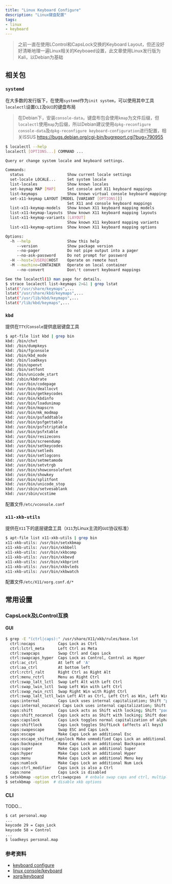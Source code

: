 ```yaml
---
title: "Linux Keyboard Configure"
description: "Linux键盘配置"
tags:
- linux
- keyboard
---
```



> 之前一直在使用LControl和CapsLock交换的Keyboard Layout，但还没好好清晰地理一遍Linux相关的Keyboaed设置，此文章使用Linux发行版为Kali，以Debian为基础

## 相关包

### `systemd`

在大多数的发行版下，在使用`systemd`作为`init system`，可以使用其中工具`localectl`设置`CLI`及`GUI`的键盘布局

> 在Debian下，安装`console-data`，键盘布包会使用`kmap`为文件后缀，但`localectl`使用`map`为后缀，所以Debian建议使用`dpkg-reconfigure console-data`及`dpkg-reconfigure keyboard-configuration`进行配置，相关ISSUS https://bugs.debian.org/cgi-bin/bugreport.cgi?bug=790955

```bash
$ localectl --help
localectl [OPTIONS...] COMMAND ...

Query or change system locale and keyboard settings.

Commands:
  status                   Show current locale settings
  set-locale LOCALE...     Set system locale
  list-locales             Show known locales
  set-keymap MAP [MAP]     Set console and X11 keyboard mappings
  list-keymaps             Show known virtual console keyboard mappings
  set-x11-keymap LAYOUT [MODEL [VARIANT [OPTIONS]]]
                           Set X11 and console keyboard mappings
  list-x11-keymap-models   Show known X11 keyboard mapping models
  list-x11-keymap-layouts  Show known X11 keyboard mapping layouts
  list-x11-keymap-variants [LAYOUT]
                           Show known X11 keyboard mapping variants
  list-x11-keymap-options  Show known X11 keyboard mapping options

Options:
  -h --help                Show this help
     --version             Show package version
     --no-pager            Do not pipe output into a pager
     --no-ask-password     Do not prompt for password
  -H --host=[USER@]HOST    Operate on remote host
  -M --machine=CONTAINER   Operate on local container
     --no-convert          Don\'t convert keyboard mappings

See the localectl(1) man page for details.
$ strace localectl list-keymaps 2>&1 | grep lstat
lstat("/usr/share/keymaps",...
lstat("/usr/share/kbd/keymaps",...
lstat("/usr/lib/kbd/keymaps",...
lstat("/lib/kbd/keymaps",...
```

### `kbd`

提供在`TTY`/`Console`提供底层键盘工具

```bash
$ apt-file list kbd | grep bin
kbd: /bin/chvt
kbd: /bin/dumpkeys
kbd: /bin/fgconsole
kbd: /bin/kbd_mode
kbd: /bin/loadkeys
kbd: /bin/openvt
kbd: /bin/setfont
kbd: /bin/unicode_start
kbd: /sbin/kbdrate
kbd: /usr/bin/codepage
kbd: /usr/bin/deallocvt
kbd: /usr/bin/getkeycodes
kbd: /usr/bin/kbdinfo
kbd: /usr/bin/loadunimap
kbd: /usr/bin/mapscrn
kbd: /usr/bin/mk_modmap
kbd: /usr/bin/psfaddtable
kbd: /usr/bin/psfgettable
kbd: /usr/bin/psfstriptable
kbd: /usr/bin/psfxtable
kbd: /usr/bin/resizecons
kbd: /usr/bin/screendump
kbd: /usr/bin/setkeycodes
kbd: /usr/bin/setleds
kbd: /usr/bin/setlogcons
kbd: /usr/bin/setmetamode
kbd: /usr/bin/setvtrgb
kbd: /usr/bin/showconsolefont
kbd: /usr/bin/showkey
kbd: /usr/bin/splitfont
kbd: /usr/bin/unicode_stop
kbd: /usr/sbin/setvesablank
kbd: /usr/sbin/vcstime
```

配置文件`/etc/vconsole.conf`


### `x11-xkb-utils`

提供在`X11`下的底层键盘工具（`X11`为Linux主流的`GUI`协议标准）

```bash
$ apt-file list x11-xkb-utils | grep bin
x11-xkb-utils: /usr/bin/setxkbmap
x11-xkb-utils: /usr/bin/xkbbell
x11-xkb-utils: /usr/bin/xkbcomp
x11-xkb-utils: /usr/bin/xkbevd
x11-xkb-utils: /usr/bin/xkbprint
x11-xkb-utils: /usr/bin/xkbvleds
x11-xkb-utils: /usr/bin/xkbwatch
```

配置文件`/etc/X11/xorg.conf.d/*`

## 常用设置

### CapsLock及LControl互换

#### GUI
```bash
$ grep -E "(ctrl|caps):" /usr/share/X11/xkb/rules/base.lst
  ctrl:nocaps          Caps Lock as Ctrl
  ctrl:lctrl_meta      Left Ctrl as Meta
  ctrl:swapcaps        Swap Ctrl and Caps Lock
  ctrl:swapcaps_hyper  Caps Lock as Control, Control as Hyper
  ctrl:ac_ctrl         At left of 'A'
  ctrl:aa_ctrl         At bottom left
  ctrl:rctrl_ralt      Right Ctrl as Right Alt
  ctrl:menu_rctrl      Menu as Right Ctrl
  ctrl:swap_lalt_lctl  Swap Left Alt with Left Ctrl
  ctrl:swap_lwin_lctl  Swap Left Win with Left Ctrl
  ctrl:swap_rwin_rctl  Swap Right Win with Right Ctrl
  ctrl:swap_lalt_lctl_lwin Left Alt as Ctrl, Left Ctrl as Win, Left Win as Left Alt
  caps:internal        Caps Lock uses internal capitalization; Shift "pauses" Caps Lock
  caps:internal_nocancel Caps Lock uses internal capitalization; Shift does not affect Caps Lock
  caps:shift           Caps Lock acts as Shift with locking; Shift "pauses" Caps Lock
  caps:shift_nocancel  Caps Lock acts as Shift with locking; Shift does not affect Caps Lock
  caps:capslock        Caps Lock toggles normal capitalization of alphabetic characters
  caps:shiftlock       Caps Lock toggles ShiftLock (affects all keys)
  caps:swapescape      Swap ESC and Caps Lock
  caps:escape          Make Caps Lock an additional Esc
  caps:escape_shifted_capslock Make unmodified Caps Lock an additional Esc, but Shift + Caps Lock behaves like regular Caps Lock
  caps:backspace       Make Caps Lock an additional Backspace
  caps:super           Make Caps Lock an additional Super
  caps:hyper           Make Caps Lock an additional Hyper
  caps:menu            Make Caps Lock an additional Menu key
  caps:numlock         Make Caps Lock an additional Num Lock
  caps:ctrl_modifier   Caps Lock is also a Ctrl
  caps:none            Caps Lock is disabled
$ setxkbmap -option ctrl:swapcpas  # enbale swap caps and ctrl, multiple option sep with `,`
$ setxkbmap -option  # disable xkb options
```

### CLI

TODO...

```bash
$ cat personal.map
...
keycode 29 = Caps_Lock
keycode 58 = Control
...
$ loadkeys personal.map
```

### 参考资料

- [keyboard configure](https://wiki.archlinux.org/title/Category:Keyboard_configuration)
- [linux console/keyboard](https://wiki.archlinux.org/title/Linux_console/Keyboard_configuration)
- [xorg/keyboard](https://wiki.archlinux.org/title/Xorg/Keyboard_configuration)
